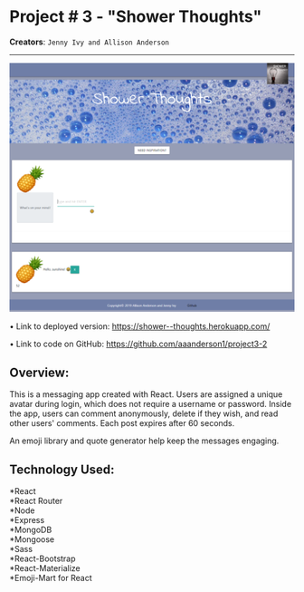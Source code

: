 # Project # 3 - "Shower Thoughts"
**Creators**: `Jenny Ivy and Allison Anderson`
- - -


![screenshot](src/assets/images/showerthoughts-screenshot.png)

• Link to deployed version: https://shower--thoughts.herokuapp.com/

• Link to code on GitHub: https://github.com/aaanderson1/project3-2

## Overview:

This is a messaging app created with React. Users are assigned a unique avatar during login, which does not require a username or password. Inside the app, users can comment anonymously, delete if they wish, and read other users' comments. Each post expires after 60 seconds. 

An emoji library and quote generator help keep the messages engaging.

## Technology Used: 

*React<br/>
*React Router <br/>
*Node <br/>
*Express <br/>
*MongoDB <br/>
*Mongoose <br/>
*Sass <br/>
*React-Bootstrap <br/>
*React-Materialize <br/>
*Emoji-Mart for React <br/>






